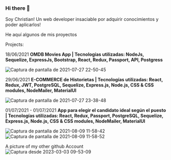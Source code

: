### Hi there 👋

Soy Christian! Un web developer insaciable por adquirir conocimientos y poder aplicarlos!

  He aquí algunos de mis proyectos
  
Projects:

18/06/2021   <b> OMDB Movies App | Tecnologías utilizadas:   NodeJs, Sequelize, ExpressJs, Bootstrap, React, Redux, Passport, API, Postgress </b>

![Captura de pantalla de 2021-07-27 22-50-45](https://user-images.githubusercontent.com/82605126/127251141-bd4db665-dfa2-4720-9173-387f933c8f23.png)

29/06/2021 <b> E-COMMERCE de Historietas  | Tecnologías utilizadas:  React, Redux, JWT, PostgreSQL, Sequelize, Express.js, Node.js, CSS & CSS modules, NodeMailer, MaterialUI
</b>

![Captura de pantalla de 2021-07-27 23-38-48](https://user-images.githubusercontent.com/82605126/127255051-8c1b19ba-56b9-4a94-aab0-64be0a1ab1ac.png)

01/07/2021 - 01/07/2021 <b> App para elegir el candidato ideal según el puesto  | Tecnologías utilizadas:  React, Redux, Passport, PostgreSQL, Sequelize, Express.js, Node.js, CSS & CSS modules, NodeMailer, MaterialUI
</b>

![Captura de pantalla de 2021-08-09 11-58-42](https://user-images.githubusercontent.com/82605126/128727783-1d14aa08-a13a-4c21-b022-7f90b4738f9c.png)
![Captura de pantalla de 2021-08-09 11-58-52](https://user-images.githubusercontent.com/82605126/128727772-4e0b7017-e55b-422d-967a-1084ec78f187.png)



A picture of my other github Account
![Captura desde 2023-03-03 09-53-09](https://user-images.githubusercontent.com/82605126/222738593-d49f162e-df8f-4565-84bc-993681f93cd7.png)

